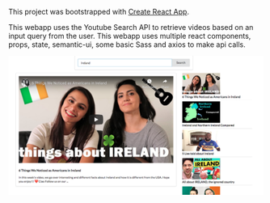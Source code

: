 This project was bootstrapped with [Create React App](https://github.com/facebook/create-react-app).

This webapp uses the Youtube Search API to retrieve videos based on an input query from the user. This webapp uses multiple react components, props, state, semantic-ui, some basic Sass and axios to make api calls.

<p align="center">
  <img src="public/irelandSearch.png" width="1000">
</p>
